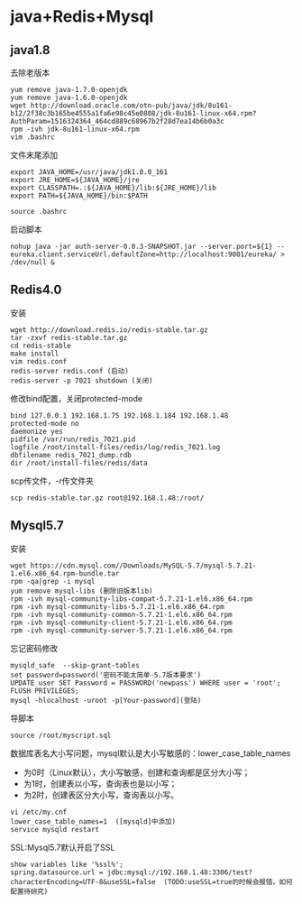 # java+Redis+Mysql
## java1.8
去除老版本
```
yum remove java-1.7.0-openjdk
yum remove java-1.6.0-openjdk
wget http://download.oracle.com/otn-pub/java/jdk/8u161-b12/2f38c3b165be4555a1fa6e98c45e0808/jdk-8u161-linux-x64.rpm?AuthParam=1516324364_464cd889c68967b2f28d7ea14b6b0a3c
rpm -ivh jdk-8u161-linux-x64.rpm
vim .bashrc
```
文件末尾添加
```
export JAVA_HOME=/usr/java/jdk1.8.0_161
export JRE_HOME=${JAVA_HOME}/jre
export CLASSPATH=.:${JAVA_HOME}/lib:${JRE_HOME}/lib
export PATH=${JAVA_HOME}/bin:$PATH
```
```
source .bashrc
```

启动脚本
```
nohup java -jar auth-server-0.0.3-SNAPSHOT.jar --server.port=${1} --eureka.client.serviceUrl.defaultZone=http://localhost:9001/eureka/ > /dev/null &
```

## Redis4.0
安装
```
wget http://download.redis.io/redis-stable.tar.gz
tar -zxvf redis-stable.tar.gz
cd redis-stable
make install
vim redis.conf
redis-server redis.conf (启动)
redis-server -p 7021 shutdown (关闭)
```
修改bind配置，关闭protected-mode
```
bind 127.0.0.1 192.168.1.75 192.168.1.184 192.168.1.48
protected-mode no
daemonize yes
pidfile /var/run/redis_7021.pid
logfile /root/install-files/redis/log/redis_7021.log
dbfilename redis_7021_dump.rdb
dir /root/install-files/redis/data
```

scp传文件，-r传文件夹
```
scp redis-stable.tar.gz root@192.168.1.48:/root/
```

## Mysql5.7
安装
```
wget https://cdn.mysql.com//Downloads/MySQL-5.7/mysql-5.7.21-1.el6.x86_64.rpm-bundle.tar
rpm -qa|grep -i mysql
yum remove mysql-libs (删除旧版本lib)
rpm -ivh mysql-community-libs-compat-5.7.21-1.el6.x86_64.rpm 
rpm -ivh mysql-community-libs-5.7.21-1.el6.x86_64.rpm 
rpm -ivh mysql-community-common-5.7.21-1.el6.x86_64.rpm 
rpm -ivh mysql-community-client-5.7.21-1.el6.x86_64.rpm 
rpm -ivh mysql-community-server-5.7.21-1.el6.x86_64.rpm 
```
忘记密码修改
```
mysqld_safe  --skip-grant-tables
set password=password('密码不能太简单-5.7版本要求')
UPDATE user SET Password = PASSWORD('newpass') WHERE user = 'root';
FLUSH PRIVILEGES;
mysql -hlocalhost -uroot -p[Your-password](登陆)
```
导脚本
```
source /root/myscript.sql
```
数据库表名大小写问题，mysql默认是大小写敏感的：lower_case_table_names
- 为0时（Linux默认），大小写敏感，创建和查询都是区分大小写；
- 为1时，创建表以小写，查询表也是以小写；
- 为2时，创建表区分大小写，查询表以小写。

```
vi /etc/my.cnf
lower_case_table_names=1  ([mysqld]中添加)
service mysqld restart
```
SSL:Mysql5.7默认开启了SSL
```
show variables like '%ssl%';
spring.datasource.url = jdbc:mysql://192.168.1.48:3306/test?characterEncoding=UTF-8&useSSL=false  (TODO:useSSL=true的时候会报错，如何配置待研究)
```